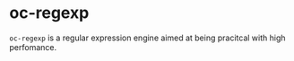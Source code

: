 oc-regexp
=========

`oc-regexp` is a regular expression engine aimed at being pracitcal with high perfomance.
